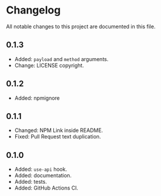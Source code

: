 # Changelog

All notable changes to this project are documented in this file.

## 0.1.3

- Added: `payload` and `method` arguments.
- Change: LICENSE copyright.

## 0.1.2

- Added: npmignore

## 0.1.1

- Changed: NPM Link inside README.
- Fixed: Pull Request text duplication.

## 0.1.0

- Added: `use-api` hook.
- Added: documentation.
- Added: tests.
- Added: GitHub Actions CI.
